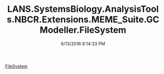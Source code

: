 ﻿---
title: LANS.SystemsBiology.AnalysisTools.NBCR.Extensions.MEME_Suite.GCModeller.FileSystem
date: 6/13/2016 8:14:33 PM
---

[FileSystem](T-LANS.SystemsBiology.AnalysisTools.NBCR.Extensions.MEME_Suite.GCModeller.FileSystem.FileSystem.html)
